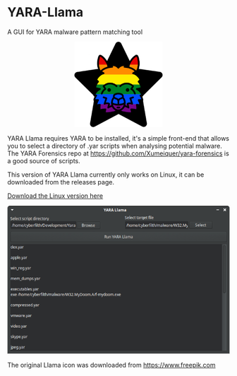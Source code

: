 # YARA-Llama
A GUI for YARA malware pattern matching tool
<p align="center">
  <img width="200" height="193" src="GITimages/lama-head.png">
</p>

YARA Llama requires YARA to be installed, it's a simple front-end that allows you to select a directory of .yar scripts when analysing potential malware.
The YARA Forensics repo at <https://github.com/Xumeiquer/yara-forensics> is a good source of scripts.

This version of YARA Llama currently only works on Linux, it can be downloaded from the releases page.

[Download the Linux version here](https://github.com/cyberfilth/YARA-Llama/releases/download/0.4/YLlama-Linux.zip)

![Ubuntu screenshot](GITimages/YARA-Llama-screenshot.png)


The original Llama icon was downloaded from https://www.freepik.com
